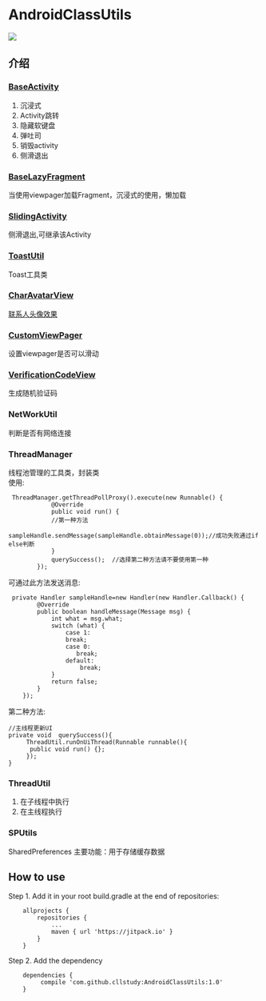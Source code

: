 # AndroidClassUtils

[![](https://jitpack.io/v/cllstudy/AndroidClassUtils.svg)](https://jitpack.io/#cllstudy/AndroidClassUtils)

## 介绍
### [BaseActivity](http://t.cn/RmfloMs)
1. 沉浸式
2. Activity跳转  
3. 隐藏软键盘  
4. 弹吐司  
5. 销毁activity
6. 侧滑退出

### [BaseLazyFragment](http://dwz.cn/7Kqc9R)
当使用viewpager加载Fragment，沉浸式的使用，懒加载  
### [SlidingActivity](http://t.cn/RmfjRQf)
侧滑退出,可继承该Activity
### [ToastUtil](http://t.cn/RmfjsXm)
Toast工具类
### [CharAvatarView](https://urlc.cn/RmfY9fY)
[联系人头像效果](https://urlc.cn/RmfYuNB)

### [CustomViewPager](https://urlc.cn/RmfT7j4)
设置viewpager是否可以滑动
### [VerificationCodeView](https://urlc.cn/RmfTyBB)
生成随机验证码

### NetWorkUtil
判断是否有网络连接

### ThreadManager
线程池管理的工具类，封装类  
使用:  
```
 ThreadManager.getThreadPollProxy().execute(new Runnable() {
            @Override
            public void run() {
            //第一种方法
              sampleHandle.sendMessage(sampleHandle.obtainMessage(0));//成功失败通过if else判断
            }
            querySuccess();  //选择第二种方法请不要使用第一种
        });
```
可通过此方法发送消息:
```
 private Handler sampleHandle=new Handler(new Handler.Callback() {
        @Override
        public boolean handleMessage(Message msg) {
            int what = msg.what;
            switch (what) {
                case 1:
                break;
                case 0:
                   break;
                default:
                    break;
            }
            return false;
        }
    });
```

第二种方法:
```
//主线程更新UI
private void  querySuccess(){
     ThreadUtil.runOnUiThread(Runnable runnable(){
      public void run() {};
     });
}
```

### ThreadUtil
1. 在子线程中执行
2. 在主线程执行

### SPUtils
SharedPreferences 主要功能：用于存储缓存数据

## How to use

Step 1. Add it in your root build.gradle at the end of repositories:

```
	allprojects {
		repositories {
			...
			maven { url 'https://jitpack.io' }
		}
	}
```

Step 2. Add the dependency

```
	dependencies {
		 compile 'com.github.cllstudy:AndroidClassUtils:1.0'
	}
  ```
